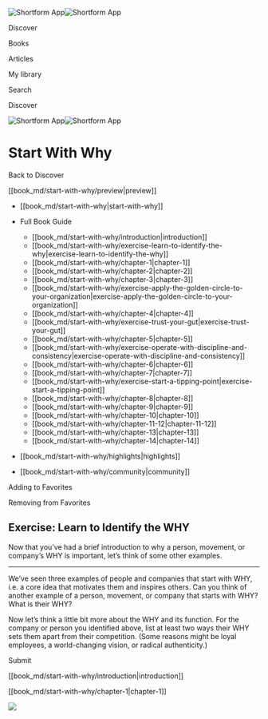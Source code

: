 ![Shortform App](/img/logo.36a2399e.svg)![Shortform App](/img/logo-dark.70c1b072.svg)

Discover

Books

Articles

My library

Search

Discover

![Shortform App](/img/logo.36a2399e.svg)![Shortform App](/img/logo-dark.70c1b072.svg)

# Start With Why

Back to Discover

[[book_md/start-with-why/preview|preview]]

  * [[book_md/start-with-why|start-with-why]]
  * Full Book Guide

    * [[book_md/start-with-why/introduction|introduction]]
    * [[book_md/start-with-why/exercise-learn-to-identify-the-why|exercise-learn-to-identify-the-why]]
    * [[book_md/start-with-why/chapter-1|chapter-1]]
    * [[book_md/start-with-why/chapter-2|chapter-2]]
    * [[book_md/start-with-why/chapter-3|chapter-3]]
    * [[book_md/start-with-why/exercise-apply-the-golden-circle-to-your-organization|exercise-apply-the-golden-circle-to-your-organization]]
    * [[book_md/start-with-why/chapter-4|chapter-4]]
    * [[book_md/start-with-why/exercise-trust-your-gut|exercise-trust-your-gut]]
    * [[book_md/start-with-why/chapter-5|chapter-5]]
    * [[book_md/start-with-why/exercise-operate-with-discipline-and-consistency|exercise-operate-with-discipline-and-consistency]]
    * [[book_md/start-with-why/chapter-6|chapter-6]]
    * [[book_md/start-with-why/chapter-7|chapter-7]]
    * [[book_md/start-with-why/exercise-start-a-tipping-point|exercise-start-a-tipping-point]]
    * [[book_md/start-with-why/chapter-8|chapter-8]]
    * [[book_md/start-with-why/chapter-9|chapter-9]]
    * [[book_md/start-with-why/chapter-10|chapter-10]]
    * [[book_md/start-with-why/chapter-11-12|chapter-11-12]]
    * [[book_md/start-with-why/chapter-13|chapter-13]]
    * [[book_md/start-with-why/chapter-14|chapter-14]]
  * [[book_md/start-with-why/highlights|highlights]]
  * [[book_md/start-with-why/community|community]]



Adding to Favorites 

Removing from Favorites 

## Exercise: Learn to Identify the WHY

Now that you’ve had a brief introduction to why a person, movement, or company’s WHY is important, let’s think of some other examples.

* * *

We’ve seen three examples of people and companies that start with WHY, i.e. a core idea that motivates them and inspires others. Can you think of another example of a person, movement, or company that starts with WHY? What is their WHY?

Now let’s think a little bit more about the WHY and its function. For the company or person you identified above, list at least two ways their WHY sets them apart from their competition. (Some reasons might be loyal employees, a world-changing vision, or radical authenticity.)

Submit 

[[book_md/start-with-why/introduction|introduction]]

[[book_md/start-with-why/chapter-1|chapter-1]]

![](https://bat.bing.com/action/0?ti=56018282&Ver=2&mid=1040b38e-bfcb-4260-95a2-79dfc94c5a84&sid=f30c5e70639211ee87d33f0876d93783&vid=f30c9700639211eeb3a75d830392c94f&vids=0&msclkid=N&pi=0&lg=en-US&sw=800&sh=600&sc=24&nwd=1&tl=Shortform%20%7C%20Start%20With%20Why&p=https%3A%2F%2Fwww.shortform.com%2Fapp%2Fbook%2Fstart-with-why%2Fexercise-learn-to-identify-the-why&r=&lt=469&evt=pageLoad&sv=1&rn=987634)
